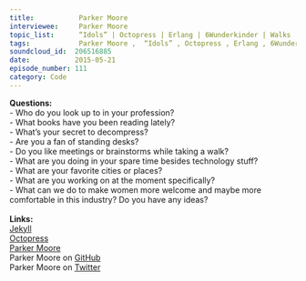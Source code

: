 ```yaml
--- 
title:           Parker Moore 
interviewee:     Parker Moore 
topic_list:      “Idols” | Octopress | Erlang | 6Wunderkinder | Walks | Amazon tribe | Books | Linguistics | Chomsky | Oakland | Spare time | Cities | Jekyll 3 | Women in tech | Gender biases | Role models
tags:            Parker Moore ,  “Idols” , Octopress , Erlang , 6Wunderkinder , Walks , Amazon tribe , Books , Linguistics , Chomsky , Oakland , Spare time , Cities , Jekyll 3 , Women in tech , Gender biases , Role models
soundcloud_id:  206516885
date:           2015-05-21
episode_number: 111
category: Code
---
```


<p class="show_notes_display"><b>Questions:</b><br>- Who do you look up to in your profession?<br>- What books have you been reading lately?<br>- What’s your secret to decompress?<br>- Are you a fan of standing desks?<br>- Do you like meetings or brainstorms while taking a walk?<br>- What are you doing in your spare time besides technology stuff?<br>- What are your favorite cities or places?<br>- What are you working on at the moment specifically?<br>- What can we do to make women more welcome and maybe more comfortable in this industry? Do you have any ideas?<br><br><b>Links:<br></b><a rel="nofollow" target="_blank" href="http://jekyllrb.com/">Jekyll</a><br><a rel="nofollow" target="_blank" href="http://octopress.org/">Octopress</a><br><a rel="nofollow" target="_blank" href="https://byparker.com/">Parker Moore</a><br>Parker Moore on <a rel="nofollow" target="_blank" href="https://github.com/parkr">GitHub</a><br>Parker Moore on <a rel="nofollow" target="_blank" href="https://twitter.com/parkr">Twitter</a></p>

